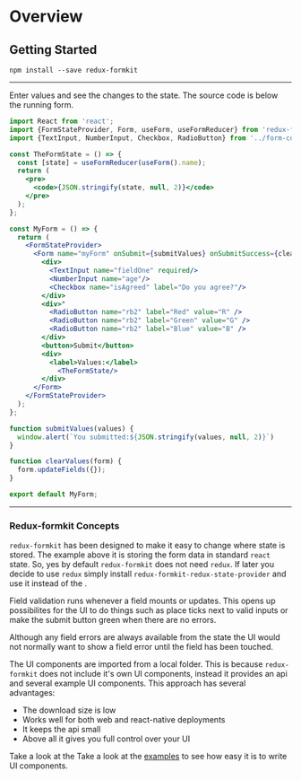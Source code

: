 # Overview

## Getting Started

```
npm install --save redux-formkit
```
---

Enter values and see the changes to the state. The source code is below the running form.

<!-- STORY -->

```jsx
import React from 'react';
import {FormStateProvider, Form, useForm, useFormReducer} from 'redux-formkit';
import {TextInput, NumberInput, Checkbox, RadioButton} from '../form-controls';

const TheFormState = () => {
  const [state] = useFormReducer(useForm().name);
  return (
    <pre>
      <code>{JSON.stringify(state, null, 2)}</code>
    </pre>
  );
};

const MyForm = () => {  
  return (
    <FormStateProvider>
      <Form name="myForm" onSubmit={submitValues} onSubmitSuccess={clearValues}>
        <div>
          <TextInput name="fieldOne" required/>
          <NumberInput name="age"/>
          <Checkbox name="isAgreed" label="Do you agree?"/>
        </div>
        <div>"
          <RadioButton name="rb2" label="Red" value="R" />
          <RadioButton name="rb2" label="Green" value="G" />
          <RadioButton name="rb2" label="Blue" value="B" />
        </div>
        <button>Submit</button>
        <div>
          <label>Values:</label>
            <TheFormState/> 
        </div>        
      </Form>
    </FormStateProvider>
  );
};

function submitValues(values) {
  window.alert(`You submitted:${JSON.stringify(values, null, 2)}`)
}

function clearValues(form) {
  form.updateFields({});
}

export default MyForm;
```

---

### Redux-formkit Concepts

`redux-formkit` has been designed to make it easy to change where state is stored. The example above it is storing the form data in standard `react` state. So, yes by default `redux-formkit` does not need `redux`. If later you decide to use `redux` simply install `redux-formkit-redux-state-provider` and use it instead of the <FormStateProvider>.

Field validation runs whenever a field mounts or updates. This opens up possibilites for the UI to do things such as place ticks next to valid inputs or make the submit button green when there are no errors.

Although any field errors are always available from the state the UI would not normally want to show a field error until the field has been touched.

The UI components are imported from a local folder. This is because `redux-formkit` does not include it's own UI components, instead it provides an api and several example UI components. This approach has several advantages:
- The download size is low
- Works well for both web and react-native deployments
- It keeps the api small
- Above all it gives you full control over your UI

Take a look at the Take a look at the [examples](https://github.com/chrisfield/redux-formkit/tree/master/examples) to see how easy it is to write UI components.
<br/>